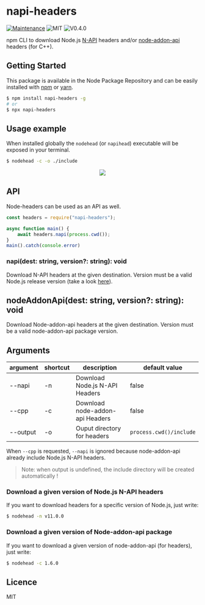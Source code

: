# napi-headers
[![Maintenance](https://img.shields.io/badge/Maintained%3F-yes-green.svg)](https://github.com/fraxken/napi-headers/commit-activity)
![MIT](https://img.shields.io/github/license/mashape/apistatus.svg)
![V0.4.0](https://img.shields.io/badge/version-0.4.0-blue.svg)

npm CLI to download Node.js [N-API](https://nodejs.org/api/n-api.html) headers and/or [node-addon-api](https://github.com/nodejs/node-addon-api) headers (for C++).

## Getting Started

This package is available in the Node Package Repository and can be easily installed with [npm](https://docs.npmjs.com/getting-started/what-is-npm) or [yarn](https://yarnpkg.com).

```bash
$ npm install napi-headers -g
# or
$ npx napi-headers
```

## Usage example

When installed globally the `nodehead` (or `napihead`) executable will be exposed in your terminal.
```bash
$ nodehead -c -o ./include
```

<p align="center">
    <img src="https://i.imgur.com/0HgP0Gv.png">
</p>

## API
Node-headers can be used as an API as well.

```js
const headers = require("napi-headers");

async function main() {
    await headers.napi(process.cwd());
}
main().catch(console.error)
```

### napi(dest: string, version?: string): void
Download N-API headers at the given destination. Version must be a valid Node.js release version (take a look [here](https://nodejs.org/download/release/)).

## nodeAddonApi(dest: string, version?: string): void
Download Node-addon-api headers at the given destination. Version must be a valid node-addon-api package version.

## Arguments

| argument | shortcut | description | default value |
| --- | --- | --- | --- |
| --napi | -n | Download Node.js N-API Headers | false |
| --cpp | -c | Download node-addon-api Headers | false |
| --output | -o | Ouput directory for headers | `process.cwd()/include` |

When `--cpp` is requested, `--napi` is ignored because node-addon-api already include Node.js N-API headers.

> Note: when output is undefined, the include directory will be created automatically !

### Download a given version of Node.js N-API headers
If you want to download headers for a specific version of Node.js, just write:
```bash
$ nodehead -n v11.0.0
```

### Download a given version of Node-addon-api package
If you want to download a given version of node-addon-api (for headers), just write:
```bash
$ nodehead -c 1.6.0
```

## Licence
MIT
